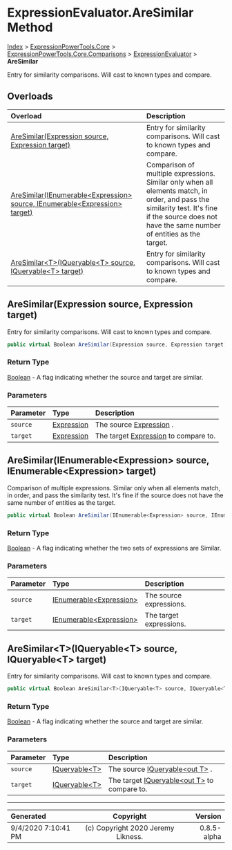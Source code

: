 ﻿# ExpressionEvaluator.AreSimilar Method

[Index](../index.md) > [ExpressionPowerTools.Core](ExpressionPowerTools.Core.a.md) > [ExpressionPowerTools.Core.Comparisons](ExpressionPowerTools.Core.Comparisons.n.md) > [ExpressionEvaluator](ExpressionPowerTools.Core.Comparisons.ExpressionEvaluator.cs.md) > **AreSimilar**

Entry for similarity comparisons. Will cast to
            known types and compare.

## Overloads

| Overload | Description |
| :-- | :-- |
| [AreSimilar(Expression source, Expression target)](#aresimilarexpression-source-expression-target) | Entry for similarity comparisons. Will cast to            known types and compare. |
| [AreSimilar(IEnumerable&lt;Expression> source, IEnumerable&lt;Expression> target)](#aresimilarienumerableexpression-source-ienumerableexpression-target) | Comparison of multiple expressions. Similar            only when all elements match, in order, and            pass the similarity test. It's fine if the            source does not have the same number of entities            as the target. |
| [AreSimilar&lt;T>(IQueryable&lt;T> source, IQueryable&lt;T> target)](#aresimilartiqueryablet-source-iqueryablet-target) | Entry for similarity comparisons. Will cast to            known types and compare. |
## AreSimilar(Expression source, Expression target)

Entry for similarity comparisons. Will cast to
            known types and compare.

```csharp
public virtual Boolean AreSimilar(Expression source, Expression target)
```

### Return Type

 [Boolean](https://docs.microsoft.com/dotnet/api/system.boolean)  - A flag indicating whether the source and target are similar.

### Parameters

| Parameter | Type | Description |
| :-- | :-- | :-- |
| `source` | [Expression](https://docs.microsoft.com/dotnet/api/system.linq.expressions.expression) | The source [Expression](https://docs.microsoft.com/dotnet/api/system.linq.expressions.expression) . |
| `target` | [Expression](https://docs.microsoft.com/dotnet/api/system.linq.expressions.expression) | The target [Expression](https://docs.microsoft.com/dotnet/api/system.linq.expressions.expression) to compare to. |


## AreSimilar(IEnumerable&lt;Expression> source, IEnumerable&lt;Expression> target)

Comparison of multiple expressions. Similar
            only when all elements match, in order, and
            pass the similarity test. It's fine if the
            source does not have the same number of entities
            as the target.

```csharp
public virtual Boolean AreSimilar(IEnumerable<Expression> source, IEnumerable<Expression> target)
```

### Return Type

 [Boolean](https://docs.microsoft.com/dotnet/api/system.boolean)  - A flag indicating whether the two sets of
            expressions are Similar.

### Parameters

| Parameter | Type | Description |
| :-- | :-- | :-- |
| `source` | [IEnumerable&lt;Expression>](https://docs.microsoft.com/dotnet/api/system.collections.generic.ienumerable-1) | The source expressions. |
| `target` | [IEnumerable&lt;Expression>](https://docs.microsoft.com/dotnet/api/system.collections.generic.ienumerable-1) | The target expressions. |


## AreSimilar&lt;T>(IQueryable&lt;T> source, IQueryable&lt;T> target)

Entry for similarity comparisons. Will cast to
            known types and compare.

```csharp
public virtual Boolean AreSimilar<T>(IQueryable<T> source, IQueryable<T> target)
```

### Return Type

 [Boolean](https://docs.microsoft.com/dotnet/api/system.boolean)  - A flag indicating whether the source and target are similar.

### Parameters

| Parameter | Type | Description |
| :-- | :-- | :-- |
| `source` | [IQueryable&lt;T>](https://docs.microsoft.com/dotnet/api/system.linq.iqueryable-1) | The source [IQueryable&lt;out T>](https://docs.microsoft.com/dotnet/api/system.linq.iqueryable-1) . |
| `target` | [IQueryable&lt;T>](https://docs.microsoft.com/dotnet/api/system.linq.iqueryable-1) | The target [IQueryable&lt;out T>](https://docs.microsoft.com/dotnet/api/system.linq.iqueryable-1) to compare to. |



---

| Generated | Copyright | Version |
| :-- | :-: | --: |
| 9/4/2020 7:10:41 PM | (c) Copyright 2020 Jeremy Likness. | 0.8.5-alpha |
